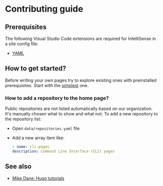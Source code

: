 # Contributing guide

## Prerequisites

The following Visual Studio Code extensions are required for IntelliSense in a
site config file:

- [YAML](https://marketplace.visualstudio.com/items?itemName=redhat.vscode-yaml)

## How to get started?

Before writing your own pages try to explore existing ones with preinstalled
prerequisites. Start with the [simplest](./content/goals.md) one.

### How to add a repository to the home page?

Public repositories are not listed automatically based on our organization.
It's manually chosen what to show and what not. To add a new repository to
the repository list:

- Open `data/repositories.yaml` file
- Add a new array item like:

    ```yaml
    - name: cli-pages
    description: Command Line Interface (CLI) pages
    ```

## See also

- [Mike Dane: Hugo tutorials][mike_dane_playlist]

[mike_dane_playlist]: https://www.youtube.com/watch?v=qtIqKaDlqXo&list=PLLAZ4kZ9dFpOnyRlyS-liKL5ReHDcj4G3
